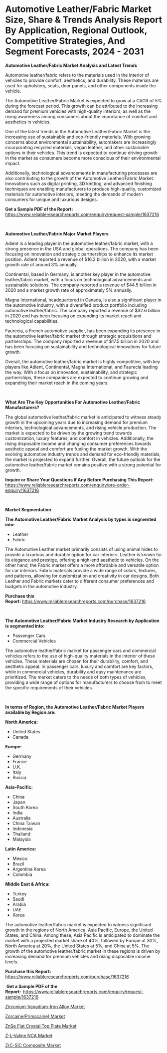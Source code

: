 <p><h1>Automotive Leather/Fabric Market Size, Share & Trends Analysis Report By Application, Regional Outlook, Competitive Strategies, And Segment Forecasts, 2024 - 2031</h1></p><p><strong>Automotive Leather/Fabric Market Analysis and Latest Trends</strong></p>
<p><p>Automotive leather/fabric refers to the materials used in the interior of vehicles to provide comfort, aesthetics, and durability. These materials are used for upholstery, seats, door panels, and other components inside the vehicle.</p><p>The Automotive Leather/Fabric Market is expected to grow at a CAGR of 5% during the forecast period. This growth can be attributed to the increasing demand for premium vehicles with high-quality interiors, as well as the rising awareness among consumers about the importance of comfort and aesthetics in vehicles.</p><p>One of the latest trends in the Automotive Leather/Fabric Market is the increasing use of sustainable and eco-friendly materials. With growing concerns about environmental sustainability, automakers are increasingly incorporating recycled materials, vegan leather, and other sustainable options in their vehicles. This trend is expected to continue driving growth in the market as consumers become more conscious of their environmental impact.</p><p>Additionally, technological advancements in manufacturing processes are also contributing to the growth of the Automotive Leather/Fabric Market. Innovations such as digital printing, 3D knitting, and advanced finishing techniques are enabling manufacturers to produce high-quality, customized materials for automotive interiors, meeting the demands of modern consumers for unique and luxurious designs.</p></p>
<p><strong>Get a Sample PDF of the Report:&nbsp;</strong> <a href="https://www.reliableresearchreports.com/enquiry/request-sample/1637216">https://www.reliableresearchreports.com/enquiry/request-sample/1637216</a></p>
<p>&nbsp;</p>
<p><strong>Automotive Leather/Fabric Major Market Players</strong></p>
<p><p>Adient is a leading player in the automotive leather/fabric market, with a strong presence in the USA and global operations. The company has been focusing on innovation and strategic partnerships to enhance its market position. Adient reported a revenue of $16.2 billion in 2020, with a market growth rate of around 3% annually.</p><p>Continental, based in Germany, is another key player in the automotive leather/fabric market, with a focus on technological advancements and sustainable solutions. The company reported a revenue of $44.5 billion in 2020 and a market growth rate of approximately 5% annually.</p><p>Magna International, headquartered in Canada, is also a significant player in the automotive industry, with a diversified product portfolio including automotive leather/fabric. The company reported a revenue of $32.6 billion in 2020 and has been focusing on expanding its market reach and technological capabilities.</p><p>Faurecia, a French automotive supplier, has been expanding its presence in the automotive leather/fabric market through strategic acquisitions and partnerships. The company reported a revenue of $17.5 billion in 2020 and has been focusing on sustainability and technological innovations for future growth.</p><p>Overall, the automotive leather/fabric market is highly competitive, with key players like Adient, Continental, Magna International, and Faurecia leading the way. With a focus on innovation, sustainability, and strategic partnerships, these companies are expected to continue growing and expanding their market reach in the coming years.</p></p>
<p>&nbsp;</p>
<p><strong>What Are The Key Opportunities For Automotive Leather/Fabric Manufacturers?</strong></p>
<p><p>The global automotive leather/fabric market is anticipated to witness steady growth in the upcoming years due to increasing demand for premium interiors, technological advancements, and rising vehicle production. The market is expected to be driven by the growing trend towards customization, luxury features, and comfort in vehicles. Additionally, the rising disposable income and changing consumer preferences towards aesthetic appeal and comfort are fueling the market growth. With the evolving automotive industry trends and demand for eco-friendly materials, the market is projected to expand further. Overall, the future outlook for the automotive leather/fabric market remains positive with a strong potential for growth.</p></p>
<p><strong>Inquire or Share Your Questions If Any Before Purchasing This Report:</strong> <a href="https://www.reliableresearchreports.com/enquiry/pre-order-enquiry/1637216">https://www.reliableresearchreports.com/enquiry/pre-order-enquiry/1637216</a></p>
<p>&nbsp;</p>
<p><strong>Market Segmentation</strong></p>
<p><strong>The Automotive Leather/Fabric Market Analysis by types is segmented into:</strong></p>
<p><ul><li>Leather</li><li>Fabric</li></ul></p>
<p><p>The Automotive Leather market primarily consists of using animal hides to provide a luxurious and durable option for car interiors. Leather is known for its elegance and prestige, offering a high-end aesthetic to vehicles. On the other hand, the Fabric market offers a more affordable and versatile option for car interiors. Fabric materials provide a wide range of colors, textures, and patterns, allowing for customization and creativity in car designs. Both Leather and Fabric markets cater to different consumer preferences and budgets in the automotive industry.</p></p>
<p><strong>Purchase this Report:&nbsp;</strong><a href="https://www.reliableresearchreports.com/purchase/1637216">https://www.reliableresearchreports.com/purchase/1637216</a></p>
<p>&nbsp;</p>
<p><strong>The Automotive Leather/Fabric Market Industry Research by Application is segmented into:</strong></p>
<p><ul><li>Passenger Cars</li><li>Commercial Vehicles</li></ul></p>
<p><p>The automotive leather/fabric market for passenger cars and commercial vehicles refers to the use of high-quality materials in the interior of these vehicles. These materials are chosen for their durability, comfort, and aesthetic appeal. In passenger cars, luxury and comfort are key factors, while in commercial vehicles, durability and easy maintenance are prioritized. The market caters to the needs of both types of vehicles, providing a wide range of options for manufacturers to choose from to meet the specific requirements of their vehicles.</p></p>
<p>&nbsp;</p>
<p><strong>In terms of Region, the Automotive Leather/Fabric Market Players available by Region are:</strong></p>
<p>
    <p> <strong> North America: </strong>
        <ul>
            <li>United States</li>
            <li>Canada</li>
        </ul>
        </p> 
    <p> <strong> Europe: </strong>
        <ul>
            <li>Germany</li>
            <li>France</li>
            <li>U.K.</li>
            <li>Italy</li>
            <li>Russia</li>
        </ul>
        </p> 
    <p> <strong> Asia-Pacific: </strong>
        <ul>
            <li>China</li>
            <li>Japan</li>
            <li>South Korea</li>
            <li>India</li>
            <li>Australia</li>
            <li>China Taiwan</li>
            <li>Indonesia</li>
            <li>Thailand</li>
            <li>Malaysia</li>
        </ul>
        </p> 
    <p> <strong> Latin America: </strong>
        <ul>
            <li>Mexico</li>
            <li>Brazil</li>
            <li>Argentina Korea</li>
            <li>Colombia</li>
        </ul>
        </p> 
    <p> <strong> Middle East & Africa: </strong>
        <ul>
            <li>Turkey</li>
            <li>Saudi</li>
            <li>Arabia</li>
            <li>UAE</li>
            <li>Korea</li>
        </ul>
    </p>
    </p>
<p><p>The automotive leather/fabric market is expected to witness significant growth in the regions of North America, Asia Pacific, Europe, the United States, and China. Among these, Asia Pacific is anticipated to dominate the market with a projected market share of 40%, followed by Europe at 30%, North America at 20%, the United States at 5%, and China at 5%. The growth of the automotive leather/fabric market in these regions is driven by increasing demand for premium vehicles and rising disposable income levels.</p></p>
<p><strong>Purchase this Report: </strong><a href="https://www.reliableresearchreports.com/purchase/1637216">https://www.reliableresearchreports.com/purchase/1637216</a></p>
<p>&nbsp;<strong>Get a Sample PDF of the Report:&nbsp;&nbsp;</strong><a href="https://www.reliableresearchreports.com/enquiry/request-sample/1637216">https://www.reliableresearchreports.com/enquiry/request-sample/1637216</a></p>
<p><strong></strong></p>
<p><p><a href="https://github.com/sonuprakash1/Market-Research-Report-List-1/blob/main/zirconium-vanadium-iron-alloy-market.md">Zirconium-Vanadium-Iron Alloy Market</a></p><p><a href="https://github.com/PeterParrish5/Market-Research-Report-List-3/blob/main/zorcaineprimacaine-market.md">Zorcaine(Primacaine) Market</a></p><p><a href="https://github.com/laholand/Market-Research-Report-List-1/blob/main/znse-flat-crystal-top-plate-market.md">ZnSe Flat Crystal Top Plate Market</a></p><p><a href="https://github.com/jhcraigie/Market-Research-Report-List-1/blob/main/z-l-valine-nca-market.md">Z-L-Valine NCA Market</a></p><p><a href="https://github.com/aliciawhite5576/Market-Research-Report-List-3/blob/main/zrc-sic-composite-market.md">ZrC-SiC Composite Market</a></p></p>